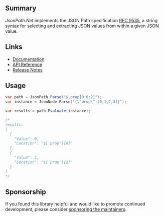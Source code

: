 ## Summary

_JsonPath.Net_ implements the JSON Path specification [RFC 9535](https://www.rfc-editor.org/rfc/rfc9535.html), a string syntax for selecting and extracting JSON values from within a given JSON value.

## Links

- [Documentation](https://docs.json-everything.net/path/basics/)
- [API Reference](https://docs.json-everything.net/api/JsonPath.Net/JsonPath/)
- [Release Notes](https://docs.json-everything.net/rn-json-path/)

## Usage

```c#
var path = JsonPath.Parse("$.prop[0:6:2]");
var instance = JsonNode.Parse("{\"prop\":[0,1,2,3]}");

var results = path.Evaluate(instance);

/*
results:
[
  {
    "Value": 0,
    "Location": "$['prop'][0]"
  },
  {
    "Value": 2,
    "Location": "$['prop'][2]"
  }
]
*/
```

## Sponsorship

If you found this library helpful and would like to promote continued development, please consider [sponsoring the maintainers](https://github.com/sponsors/gregsdennis).